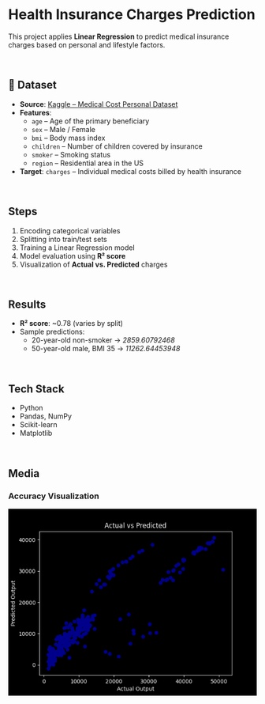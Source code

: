 #  Health Insurance Charges Prediction

This project applies **Linear Regression** to predict medical insurance charges based on personal and lifestyle factors.

<br>

## 📂 Dataset
- **Source**: [Kaggle – Medical Cost Personal Dataset](https://www.kaggle.com/datasets/mirichoi0218/insurance)  
- **Features**:
  - `age` – Age of the primary beneficiary  
  - `sex` – Male / Female  
  - `bmi` – Body mass index  
  - `children` – Number of children covered by insurance  
  - `smoker` – Smoking status  
  - `region` – Residential area in the US  
- **Target**: `charges` – Individual medical costs billed by health insurance  

<br>

## Steps
1. Encoding categorical variables
2. Splitting into train/test sets  
3. Training a Linear Regression model  
4. Model evaluation using **R² score**  
5. Visualization of **Actual vs. Predicted** charges 

<br>

## Results
- **R² score**: ~0.78 (varies by split)  
- Sample predictions:
  - 20-year-old non-smoker → *2859.60792468*  
  - 50-year-old male, BMI 35 → *11262.64453948*  

<br>

## Tech Stack
- Python  
- Pandas, NumPy  
- Scikit-learn  
- Matplotlib  

<br>

## Media
### Accuracy Visualization
![Accuracy](./src/health_linear.png)
